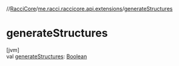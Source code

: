//[RacciCore](../../index.md)/[me.racci.raccicore.api.extensions](index.md)/[generateStructures](generate-structures.md)

# generateStructures

[jvm]\
val [generateStructures](generate-structures.md): [Boolean](https://kotlinlang.org/api/latest/jvm/stdlib/kotlin/-boolean/index.html)
